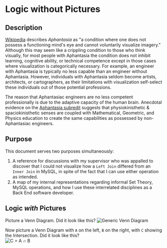 # Logic without Pictures

## Description 
[Wikipedia](https://en.wikipedia.org/wiki/Aphantasia) describes *Aphantasia* as "a condition where one does not possess a functioning mind's eye and cannot voluntarily visualize imagery."  Although this may seem like a crippling condition to those who think visually, for most people with Aphantasia the condition does not inhibit learning, cognitive ability, or technical competence except in those cases where visualization is categorically necessary.  For example, an engineer with Aphantasia is typically no less capable than an engineer without Aphantasia.  However, individuals with Aphantasia seldom become artists, architects, or cartographers, as their limitations with visualization self-select these individuals out of those potential professions.   

The reason that Aphantasiac engineers are no less competent professionally is due to the adaptive capacity of the human brain.  Anecdotal evidence on the [Aphantasia subredit](https://www.reddit.com/r/Aphantasia) suggests that physiokinisthetic & spaciokinisthetic senses are coupled with Mathematical, Geometric, and Physics education to create the same capabilities as possessed by non-Aphantasiac engineers.

## Purpose
This document serves two purposes simultaneously:   
1. A reference for discussions with my supervisor who was appalled to discover that I could not visualize how a `Left Join` differed from an `Inner Join` in MySQL, in spite of the fact that I can use either operation as intended.  
2. A map of my internal representations regarding informal Set Theory, MySQL operations, and how I use these interrelated disciplines as a Back End software developer.
## Logic *with* Pictures
Picture a Venn Diagram.  Did it look like this?
![Generic Venn Diagram](https://goo.gl/images/N9fQmd)

Now picture a Venn Diagram with `A` on the left, `B` on the right, with `C` showing the Intersection.  Did it look like this?   
![C = A ∩ B](https://goo.gl/images/TsYkn6 "C = A ∩ B")
